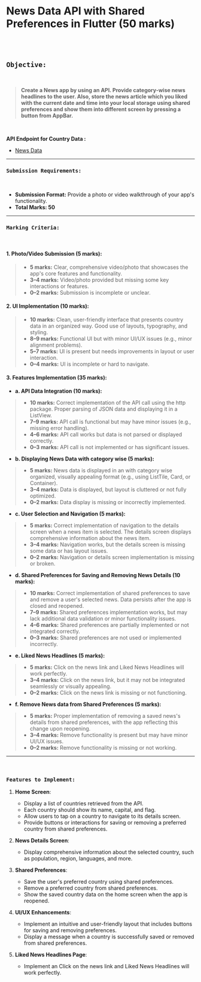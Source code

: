 # News Data API with Shared Preferences in Flutter (50 marks)

<br><br>

## `Objective:`

<br>

> **Create a News app by using an API. Provide category-wise news headlines to the user. Also, store the news article which you liked with the current date and time into your local storage using shared preferences and show them into different screen by pressing a button from AppBar.**

<br>

**API Endpoint for Country Data :** 
<br>
 * [News Data]([https://restcountries.com/v3.1/all](https://newsapi.org/docs/endpoints/sources)) 

---

### `Submission Requirements:`

<br>

* **Submission Format:** Provide a photo or video walkthrough of your app's functionality.
* **Total Marks: 50**

---

### `Marking Criteria:`

<br>

#### 1. Photo/Video Submission (5 marks):

  > * **5 marks:** Clear, comprehensive video/photo that showcases the app's core features and functionality.
  > * **3–4 marks:** Video/photo provided but missing some key interactions or features.
  > * **0–2 marks:** Submission is incomplete or unclear.

#### 2. UI Implementation (10 marks):

  > * **10 marks:** Clean, user-friendly interface that presents country data in an organized way. Good use of layouts, typography, and styling.
  > * **8–9 marks:** Functional UI but with minor UI/UX issues (e.g., minor alignment problems).
  > * **5–7 marks:** UI is present but needs improvements in layout or user interaction.
  > * **0–4 marks:** UI is incomplete or hard to navigate.

#### 3. Features Implementation (35 marks):

  -  **a. API Data Integration (10 marks):**
    
  > * **10 marks:** Correct implementation of the API call using the http package. Proper parsing of JSON data and displaying it in a ListView.
  > * **7–9 marks:** API call is functional but may have minor issues (e.g., missing error handling).
  > * **4–6 marks:** API call works but data is not parsed or displayed correctly.
  > * **0–3 marks:** API call is not implemented or has significant issues.
  
  - **b. Displaying News Data with category wise (5 marks):**
    
  > * **5 marks:** News data is displayed in an with category wise organized, visually appealing format (e.g., using ListTile, Card, or Container).
  > * **3–4 marks:** Data is displayed, but layout is cluttered or not fully optimized.
  > * **0–2 marks:** Data display is missing or incorrectly implemented.

  - **c. User Selection and Navigation (5 marks):**
    
  > * **5 marks:** Correct implementation of navigation to the details screen when a news item is selected. The details screen displays comprehensive information about the news item.
  > * **3–4 marks:** Navigation works, but the details screen is missing some data or has layout issues.
  > * **0–2 marks:** Navigation or details screen implementation is missing or broken.

  - **d. Shared Preferences for Saving and Removing News Details (10 marks):**
    
  > * **10 marks:** Correct implementation of shared preferences to save and remove a user's selected news. Data persists after the app is closed and reopened.
  > * **7–9 marks:** Shared preferences implementation works, but may lack additional data validation or minor functionality issues.
  > * **4–6 marks:** Shared preferences are partially implemented or not integrated correctly.
  > * **0–3 marks:** Shared preferences are not used or implemented incorrectly.

  - **e. Liked News Headlines (5 marks):**
    
  > * **5 marks:** Click on the news link and Liked News Headlines will work perfectly.
  > * **3–4 marks:** Click on the news link, but it may not be integrated seamlessly or visually appealing.
  > * **0–2 marks:** Click on the news link is missing or not functioning.

   - **f. Remove News data from Shared Preferences (5 marks):**
    
  > * **5 marks:** Proper implementation of removing a saved news's details from shared preferences, with the app reflecting this change upon reopening.
  > * **3–4 marks:** Remove functionality is present but may have minor UI/UX issues.
  > * **0–2 marks:** Remove functionality is missing or not working.

---

<br>

### `Features to Implement:`

  1. **Home Screen**:
     - Display a list of countries retrieved from the API.
     - Each country should show its name, capital, and flag.
     - Allow users to tap on a country to navigate to its details screen.
     - Provide buttons or interactions for saving or removing a preferred country from shared preferences.

2. **News Details Screen**:
   - Display comprehensive information about the selected country, such as population, region, languages, and more.

3. **Shared Preferences**:
   - Save the user's preferred country using shared preferences.
   - Remove a preferred country from shared preferences.
   - Show the saved country data on the home screen when the app is reopened.

4. **UI/UX Enhancements**:
   - Implement an intuitive and user-friendly layout that includes buttons for saving and removing preferences.
   - Display a message when a country is successfully saved or removed from shared preferences.
5. **Liked News Headlines Page**:
   - Implement an Click on the news link and Liked News Headlines will work perfectly.
